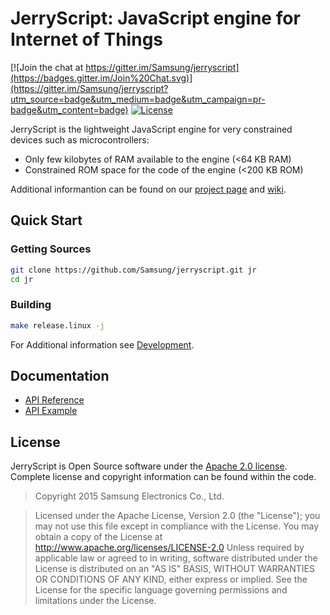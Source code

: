 # JerryScript: JavaScript engine for Internet of Things
[![Join the chat at https://gitter.im/Samsung/jerryscript](https://badges.gitter.im/Join%20Chat.svg)](https://gitter.im/Samsung/jerryscript?utm_source=badge&utm_medium=badge&utm_campaign=pr-badge&utm_content=badge)
[![License](https://img.shields.io/badge/licence-Apache%202.0-brightgreen.svg?style=flat)](LICENSE)


JerryScript is the lightweight JavaScript engine for very constrained devices such as microcontrollers:
- Only few kilobytes of RAM available to the engine (&lt;64 KB RAM)
- Constrained ROM space for the code of the engine (&lt;200 KB ROM)

Additional informantion can be found on our [project page](http://samsung.github.io/jerryscript/) and  [wiki](https://github.com/Samsung/jerryscript/wiki).

## Quick Start
### Getting Sources
```bash
git clone https://github.com/Samsung/jerryscript.git jr
cd jr
```

### Building
```bash
make release.linux -j
```

For Additional information see [Development](docs/DEVELOPMENT.md).

## Documentation
- [API Reference](docs/API-REFERENCE.md)
- [API Example](docs/API-EXAMPLE.md)

## License
JerryScript is Open Source software under the [Apache 2.0 license](https://www.apache.org/licenses/LICENSE-2.0). Complete license and copyright information can be found within the code.

> Copyright 2015 Samsung Electronics Co., Ltd.

> Licensed under the Apache License, Version 2.0 (the "License"); you may not use this file except in compliance with the License. You may obtain a copy of the License at http://www.apache.org/licenses/LICENSE-2.0 Unless required by applicable law or agreed to in writing, software distributed under the License is distributed on an "AS IS" BASIS, WITHOUT WARRANTIES OR CONDITIONS OF ANY KIND, either express or implied. See the License for the specific language governing permissions and limitations under the License.
